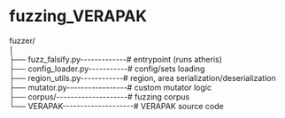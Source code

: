 # fuzzing_VERAPAK
fuzzer/  
│  
├── fuzz_falsify.py-------------# entrypoint (runs atheris)  
├── config_loader.py-----------# config/sets loading  
├── region_utils.py------------# region, area serialization/deserialization  
├── mutator.py-----------------# custom mutator logic  
├── corpus/--------------------# fuzzing corpus  
└── VERAPAK--------------------# VERAPAK source code  
